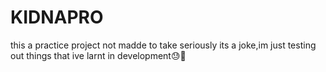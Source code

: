 # KIDNAPRO
this a practice project not madde to take seriously
its a joke,im just testing out things that ive larnt in development😓🙏
